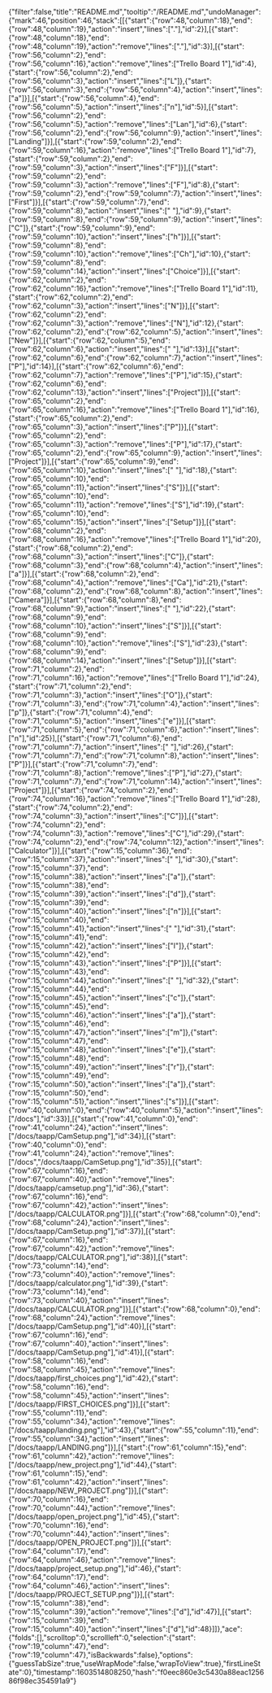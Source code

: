 {"filter":false,"title":"README.md","tooltip":"/README.md","undoManager":{"mark":46,"position":46,"stack":[[{"start":{"row":48,"column":18},"end":{"row":48,"column":19},"action":"insert","lines":["."],"id":2}],[{"start":{"row":48,"column":18},"end":{"row":48,"column":19},"action":"remove","lines":["."],"id":3}],[{"start":{"row":56,"column":2},"end":{"row":56,"column":16},"action":"remove","lines":["Trello Board 1"],"id":4},{"start":{"row":56,"column":2},"end":{"row":56,"column":3},"action":"insert","lines":["L"]},{"start":{"row":56,"column":3},"end":{"row":56,"column":4},"action":"insert","lines":["a"]}],[{"start":{"row":56,"column":4},"end":{"row":56,"column":5},"action":"insert","lines":["n"],"id":5}],[{"start":{"row":56,"column":2},"end":{"row":56,"column":5},"action":"remove","lines":["Lan"],"id":6},{"start":{"row":56,"column":2},"end":{"row":56,"column":9},"action":"insert","lines":["Landing"]}],[{"start":{"row":59,"column":2},"end":{"row":59,"column":16},"action":"remove","lines":["Trello Board 1"],"id":7},{"start":{"row":59,"column":2},"end":{"row":59,"column":3},"action":"insert","lines":["F"]}],[{"start":{"row":59,"column":2},"end":{"row":59,"column":3},"action":"remove","lines":["F"],"id":8},{"start":{"row":59,"column":2},"end":{"row":59,"column":7},"action":"insert","lines":["First"]}],[{"start":{"row":59,"column":7},"end":{"row":59,"column":8},"action":"insert","lines":[" "],"id":9},{"start":{"row":59,"column":8},"end":{"row":59,"column":9},"action":"insert","lines":["C"]},{"start":{"row":59,"column":9},"end":{"row":59,"column":10},"action":"insert","lines":["h"]}],[{"start":{"row":59,"column":8},"end":{"row":59,"column":10},"action":"remove","lines":["Ch"],"id":10},{"start":{"row":59,"column":8},"end":{"row":59,"column":14},"action":"insert","lines":["Choice"]}],[{"start":{"row":62,"column":2},"end":{"row":62,"column":16},"action":"remove","lines":["Trello Board 1"],"id":11},{"start":{"row":62,"column":2},"end":{"row":62,"column":3},"action":"insert","lines":["N"]}],[{"start":{"row":62,"column":2},"end":{"row":62,"column":3},"action":"remove","lines":["N"],"id":12},{"start":{"row":62,"column":2},"end":{"row":62,"column":5},"action":"insert","lines":["New"]}],[{"start":{"row":62,"column":5},"end":{"row":62,"column":6},"action":"insert","lines":[" "],"id":13}],[{"start":{"row":62,"column":6},"end":{"row":62,"column":7},"action":"insert","lines":["P"],"id":14}],[{"start":{"row":62,"column":6},"end":{"row":62,"column":7},"action":"remove","lines":["P"],"id":15},{"start":{"row":62,"column":6},"end":{"row":62,"column":13},"action":"insert","lines":["Project"]}],[{"start":{"row":65,"column":2},"end":{"row":65,"column":16},"action":"remove","lines":["Trello Board 1"],"id":16},{"start":{"row":65,"column":2},"end":{"row":65,"column":3},"action":"insert","lines":["P"]}],[{"start":{"row":65,"column":2},"end":{"row":65,"column":3},"action":"remove","lines":["P"],"id":17},{"start":{"row":65,"column":2},"end":{"row":65,"column":9},"action":"insert","lines":["Project"]}],[{"start":{"row":65,"column":9},"end":{"row":65,"column":10},"action":"insert","lines":[" "],"id":18},{"start":{"row":65,"column":10},"end":{"row":65,"column":11},"action":"insert","lines":["S"]}],[{"start":{"row":65,"column":10},"end":{"row":65,"column":11},"action":"remove","lines":["S"],"id":19},{"start":{"row":65,"column":10},"end":{"row":65,"column":15},"action":"insert","lines":["Setup"]}],[{"start":{"row":68,"column":2},"end":{"row":68,"column":16},"action":"remove","lines":["Trello Board 1"],"id":20},{"start":{"row":68,"column":2},"end":{"row":68,"column":3},"action":"insert","lines":["C"]},{"start":{"row":68,"column":3},"end":{"row":68,"column":4},"action":"insert","lines":["a"]}],[{"start":{"row":68,"column":2},"end":{"row":68,"column":4},"action":"remove","lines":["Ca"],"id":21},{"start":{"row":68,"column":2},"end":{"row":68,"column":8},"action":"insert","lines":["Camera"]}],[{"start":{"row":68,"column":8},"end":{"row":68,"column":9},"action":"insert","lines":[" "],"id":22},{"start":{"row":68,"column":9},"end":{"row":68,"column":10},"action":"insert","lines":["S"]}],[{"start":{"row":68,"column":9},"end":{"row":68,"column":10},"action":"remove","lines":["S"],"id":23},{"start":{"row":68,"column":9},"end":{"row":68,"column":14},"action":"insert","lines":["Setup"]}],[{"start":{"row":71,"column":2},"end":{"row":71,"column":16},"action":"remove","lines":["Trello Board 1"],"id":24},{"start":{"row":71,"column":2},"end":{"row":71,"column":3},"action":"insert","lines":["O"]},{"start":{"row":71,"column":3},"end":{"row":71,"column":4},"action":"insert","lines":["p"]},{"start":{"row":71,"column":4},"end":{"row":71,"column":5},"action":"insert","lines":["e"]}],[{"start":{"row":71,"column":5},"end":{"row":71,"column":6},"action":"insert","lines":["n"],"id":25}],[{"start":{"row":71,"column":6},"end":{"row":71,"column":7},"action":"insert","lines":[" "],"id":26},{"start":{"row":71,"column":7},"end":{"row":71,"column":8},"action":"insert","lines":["P"]}],[{"start":{"row":71,"column":7},"end":{"row":71,"column":8},"action":"remove","lines":["P"],"id":27},{"start":{"row":71,"column":7},"end":{"row":71,"column":14},"action":"insert","lines":["Project"]}],[{"start":{"row":74,"column":2},"end":{"row":74,"column":16},"action":"remove","lines":["Trello Board 1"],"id":28},{"start":{"row":74,"column":2},"end":{"row":74,"column":3},"action":"insert","lines":["C"]}],[{"start":{"row":74,"column":2},"end":{"row":74,"column":3},"action":"remove","lines":["C"],"id":29},{"start":{"row":74,"column":2},"end":{"row":74,"column":12},"action":"insert","lines":["Calculator"]}],[{"start":{"row":15,"column":36},"end":{"row":15,"column":37},"action":"insert","lines":[" "],"id":30},{"start":{"row":15,"column":37},"end":{"row":15,"column":38},"action":"insert","lines":["a"]},{"start":{"row":15,"column":38},"end":{"row":15,"column":39},"action":"insert","lines":["d"]},{"start":{"row":15,"column":39},"end":{"row":15,"column":40},"action":"insert","lines":["n"]}],[{"start":{"row":15,"column":40},"end":{"row":15,"column":41},"action":"insert","lines":[" "],"id":31},{"start":{"row":15,"column":41},"end":{"row":15,"column":42},"action":"insert","lines":["I"]},{"start":{"row":15,"column":42},"end":{"row":15,"column":43},"action":"insert","lines":["P"]}],[{"start":{"row":15,"column":43},"end":{"row":15,"column":44},"action":"insert","lines":[" "],"id":32},{"start":{"row":15,"column":44},"end":{"row":15,"column":45},"action":"insert","lines":["c"]},{"start":{"row":15,"column":45},"end":{"row":15,"column":46},"action":"insert","lines":["a"]},{"start":{"row":15,"column":46},"end":{"row":15,"column":47},"action":"insert","lines":["m"]},{"start":{"row":15,"column":47},"end":{"row":15,"column":48},"action":"insert","lines":["e"]},{"start":{"row":15,"column":48},"end":{"row":15,"column":49},"action":"insert","lines":["r"]},{"start":{"row":15,"column":49},"end":{"row":15,"column":50},"action":"insert","lines":["a"]},{"start":{"row":15,"column":50},"end":{"row":15,"column":51},"action":"insert","lines":["s"]}],[{"start":{"row":40,"column":0},"end":{"row":40,"column":5},"action":"insert","lines":["/docs"],"id":33}],[{"start":{"row":41,"column":0},"end":{"row":41,"column":24},"action":"insert","lines":["/docs/taapp/CamSetup.png"],"id":34}],[{"start":{"row":40,"column":0},"end":{"row":41,"column":24},"action":"remove","lines":["/docs","/docs/taapp/CamSetup.png"],"id":35}],[{"start":{"row":67,"column":16},"end":{"row":67,"column":40},"action":"remove","lines":["/docs/taapp/camsetup.png"],"id":36},{"start":{"row":67,"column":16},"end":{"row":67,"column":42},"action":"insert","lines":["/docs/taapp/CALCULATOR.png"]}],[{"start":{"row":68,"column":0},"end":{"row":68,"column":24},"action":"insert","lines":["/docs/taapp/CamSetup.png"],"id":37}],[{"start":{"row":67,"column":16},"end":{"row":67,"column":42},"action":"remove","lines":["/docs/taapp/CALCULATOR.png"],"id":38}],[{"start":{"row":73,"column":14},"end":{"row":73,"column":40},"action":"remove","lines":["/docs/taapp/calculator.png"],"id":39},{"start":{"row":73,"column":14},"end":{"row":73,"column":40},"action":"insert","lines":["/docs/taapp/CALCULATOR.png"]}],[{"start":{"row":68,"column":0},"end":{"row":68,"column":24},"action":"remove","lines":["/docs/taapp/CamSetup.png"],"id":40}],[{"start":{"row":67,"column":16},"end":{"row":67,"column":40},"action":"insert","lines":["/docs/taapp/CamSetup.png"],"id":41}],[{"start":{"row":58,"column":16},"end":{"row":58,"column":45},"action":"remove","lines":["/docs/taapp/first_choices.png"],"id":42},{"start":{"row":58,"column":16},"end":{"row":58,"column":45},"action":"insert","lines":["/docs/taapp/FIRST_CHOICES.png"]}],[{"start":{"row":55,"column":11},"end":{"row":55,"column":34},"action":"remove","lines":["/docs/taapp/landing.png"],"id":43},{"start":{"row":55,"column":11},"end":{"row":55,"column":34},"action":"insert","lines":["/docs/taapp/LANDING.png"]}],[{"start":{"row":61,"column":15},"end":{"row":61,"column":42},"action":"remove","lines":["/docs/taapp/new_project.png"],"id":44},{"start":{"row":61,"column":15},"end":{"row":61,"column":42},"action":"insert","lines":["/docs/taapp/NEW_PROJECT.png"]}],[{"start":{"row":70,"column":16},"end":{"row":70,"column":44},"action":"remove","lines":["/docs/taapp/open_project.png"],"id":45},{"start":{"row":70,"column":16},"end":{"row":70,"column":44},"action":"insert","lines":["/docs/taapp/OPEN_PROJECT.png"]}],[{"start":{"row":64,"column":17},"end":{"row":64,"column":46},"action":"remove","lines":["/docs/taapp/project_setup.png"],"id":46},{"start":{"row":64,"column":17},"end":{"row":64,"column":46},"action":"insert","lines":["/docs/taapp/PROJECT_SETUP.png"]}],[{"start":{"row":15,"column":38},"end":{"row":15,"column":39},"action":"remove","lines":["d"],"id":47}],[{"start":{"row":15,"column":39},"end":{"row":15,"column":40},"action":"insert","lines":["d"],"id":48}]]},"ace":{"folds":[],"scrolltop":0,"scrollleft":0,"selection":{"start":{"row":19,"column":47},"end":{"row":19,"column":47},"isBackwards":false},"options":{"guessTabSize":true,"useWrapMode":false,"wrapToView":true},"firstLineState":0},"timestamp":1603514808250,"hash":"f0eec860e3c5430a88eac125686f98ec354591a9"}